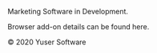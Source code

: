  <html>
  <p> Marketing Software in Development. </p>
<p> Browser add-on details can be found here.</p>
<p> © 2020 Yuser Software </p>
</html>
